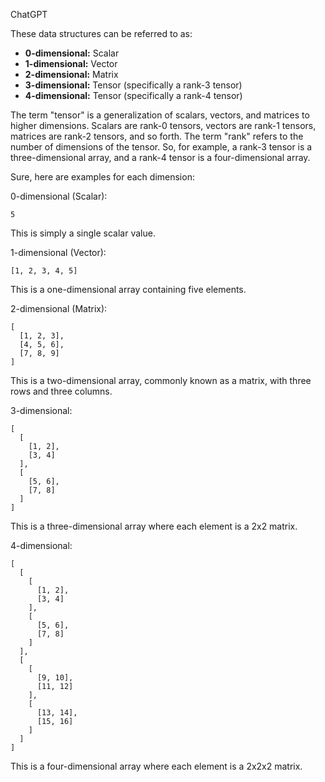 ChatGPT

These data structures can be referred to as:

- **0-dimensional:** Scalar
- **1-dimensional:** Vector
- **2-dimensional:** Matrix
- **3-dimensional:** Tensor (specifically a rank-3 tensor)
- **4-dimensional:** Tensor (specifically a rank-4 tensor)

The term "tensor" is a generalization of scalars, vectors, and matrices to higher dimensions. Scalars are rank-0
tensors, vectors are rank-1 tensors, matrices are rank-2 tensors, and so forth. The term "rank" refers to the number of
dimensions of the tensor. So, for example, a rank-3 tensor is a three-dimensional array, and a rank-4 tensor is a
four-dimensional array.

Sure, here are examples for each dimension:

0-dimensional (Scalar):

```
5
```

This is simply a single scalar value.

1-dimensional (Vector):

```
[1, 2, 3, 4, 5]
```

This is a one-dimensional array containing five elements.

2-dimensional (Matrix):

```
[
  [1, 2, 3],
  [4, 5, 6],
  [7, 8, 9]
]
```

This is a two-dimensional array, commonly known as a matrix, with three rows and three columns.

3-dimensional:

```
[
  [
    [1, 2],
    [3, 4]
  ],
  [
    [5, 6],
    [7, 8]
  ]
]
```

This is a three-dimensional array where each element is a 2x2 matrix.

4-dimensional:

```
[
  [
    [
      [1, 2],
      [3, 4]
    ],
    [
      [5, 6],
      [7, 8]
    ]
  ],
  [
    [
      [9, 10],
      [11, 12]
    ],
    [
      [13, 14],
      [15, 16]
    ]
  ]
]
```

This is a four-dimensional array where each element is a 2x2x2 matrix.